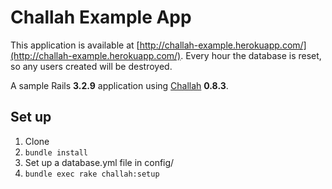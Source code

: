 # Challah Example App

This application is available at [http://challah-example.herokuapp.com/](http://challah-example.herokuapp.com/). Every hour the database is reset, so any users created will be destroyed.

A sample Rails **3.2.9** application using [Challah](https://github.com/jdtornow/challah) **0.8.3**.

## Set up

1. Clone
2. `bundle install`
3. Set up a database.yml file in config/
4. `bundle exec rake challah:setup`